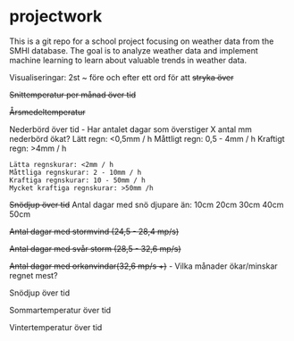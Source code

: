 # projectwork

This is a git repo for a school project focusing on weather data from the SMHI database. The goal is to analyze weather data and implement machine learning to learn about valuable trends in weather data. 


Visualiseringar: 2st ~ före och efter ett ord för att ~~stryka över~~

~~Snittemperatur per månad över tid~~

~~Årsmedeltemperatur~~

Nederbörd över tid
    - Har antalet dagar som överstiger X antal mm nederbörd ökat?
    Lätt regn: <0,5mm / h
    Måttligt regn: 0,5 - 4mm / h
    Kraftigt regn: >4mm / h 

    Lätta regnskurar: <2mm / h
    Måttliga regnskurar: 2 - 10mm / h
    Kraftiga regnskurar: 10 - 50mm / h
    Mycket kraftiga regnskurar: >50mm /h
    
~~Snödjup över tid~~
Antal dagar med snö djupare än:
    10cm
    20cm
    30cm 
    40cm
    50cm
    

~~Antal dagar med stormvind (24,5 - 28,4 mp/s)~~

~~Antal dagar med svår storm (28,5 - 32,6 mp/s)~~

~~Antal dagar med orkanvindar(32,6 mp/s +)~~
    - Vilka månader ökar/minskar regnet mest?
    
Snödjup över tid

Sommartemperatur över tid

Vintertemperatur över tid
